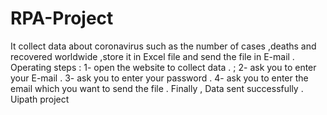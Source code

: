 # RPA-Project
It collect data about coronavirus such as the number of cases ,deaths and recovered worldwide ,store it in Excel file and send the file in E-mail .   Operating steps : 1- open the website to collect data . ;
2-  ask  you to  enter your E-mail . 
3- ask you to enter your password  . 
4- ask you to enter the email  which you want to send the file  . 
Finally , Data sent successfully . 
Uipath project
